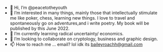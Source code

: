 - 👋 Hi, I’m @peacetotheyouth
- 👀 I’m interested in many things, mainly those that intellectually stimulate me like poker, chess, learning new things. I love to travel and spontaneously go on adventures,and i write poetry. My book will be published by this June 2022.
- 🌱 I’m currently learning radical uncertainty/ economics.
- 💞️ I’m looking to collaborate on cryptology, business and graphic design.
- 📫 How to reach me ... email? lol idk its baileyroachh@gmail.com

<!---
peacetotheyouth/peacetotheyouth is a ✨ special ✨ repository because its `README.md` (this file) appears on your GitHub profile.
You can click the Preview link to take a look at your changes.
--->
